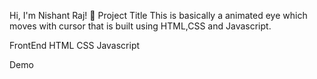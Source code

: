Hi, I'm Nishant Raj! 👋
Project Title
This is basically a animated eye which moves with cursor that is built using HTML,CSS and Javascript.

FrontEnd
HTML
CSS
Javascript

Demo
